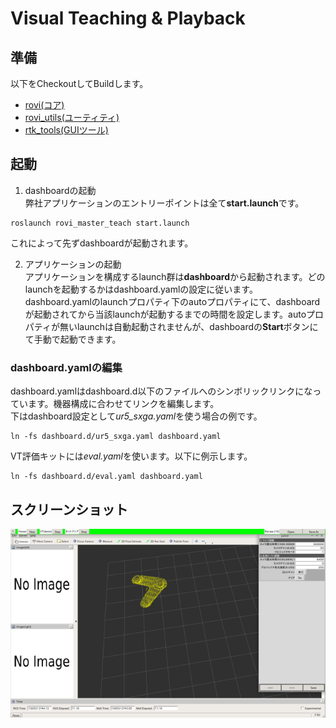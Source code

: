 # Visual Teaching & Playback

## 準備  
以下をCheckoutしてBuildします。
- [rovi(コア)](https://github.com/YOODS/rovi)
- [rovi_utils(ユーティティ)](https://github.com/YOODS/rovi_utils)
- [rtk_tools(GUIツール)](https://github.com/YOODS/rtk_tools)

## 起動  
1. dashboardの起動  
弊社アプリケーションのエントリーポイントは全て**start.launch**です。
~~~
roslaunch rovi_master_teach start.launch
~~~
これによって先ずdashboardが起動されます。

2. アプリケーションの起動  
アプリケーションを構成するlaunch群は**dashboard**から起動されます。どのlaunchを起動するかはdashboard.yamlの設定に従います。
dashboard.yamlのlaunchプロパティ下のautoプロパティにて、dashboardが起動されてから当該launchが起動するまでの時間を設定します。autoプロパティが無いlaunchは自動起動されませんが、dashboardの**Start**ボタンにて手動で起動できます。

### dashboard.yamlの編集  
dashboard.yamlはdashboard.d以下のファイルへのシンボリックリンクになっています。機器構成に合わせてリンクを編集します。  
下はdashboard設定として*ur5_sxga.yaml*を使う場合の例です。
~~~
ln -fs dashboard.d/ur5_sxga.yaml dashboard.yaml
~~~
VT評価キットには*eval.yaml*を使います。以下に例示します。
~~~
ln -fs dashboard.d/eval.yaml dashboard.yaml
~~~
## スクリーンショット
![object](img/snap.png)
